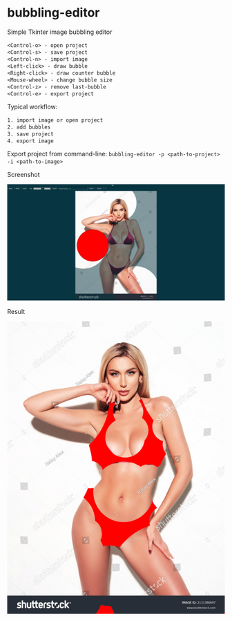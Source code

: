 # bubbling-editor
Simple Tkinter image bubbling editor
```
<Control-o> - open project
<Control-s> - save project
<Control-n> - import image
<Left-click> - draw bubble
<Right-click> - draw counter bubble
<Mouse-wheel> - change bubble size
<Control-z> - remove last-bubble
<Control-e> - export project
```

Typical workflow:
```
1. import image or open project
2. add bubbles
3. save project
4. export image
```
Export project from command-line: `bubbling-editor -p <path-to-project> -i <path-to-image>`

Screenshot

![editor screenshot](assets/editor.png)

Result

![result image](assets/image.png)